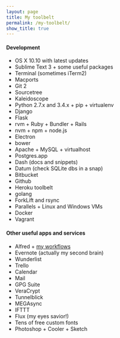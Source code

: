 ```yaml
---
layout: page
title: My toolbelt
permalink: /my-toolbelt/
show_title: true
---
```


#### Development

- OS X 10.10 with latest updates
- Sublime Text 3 + some useful packages
- Terminal (sometimes iTerm2)
- Macports
- Git 2
- Sourcetree
- Kaleidoscope
- Python 2.7.x and 3.4.x + pip + virtualenv
- Django
- Flask
- rvm + Ruby + Bundler + Rails
- nvm + npm + node.js
- Electron
- bower
- Apache + MySQL + virtualhost
- Postgres.app
- Dash (docs and snippets)
- Datum (check SQLite dbs in a snap)
- Bitbucket
- Github
- Heroku toolbelt
- golang
- ForkLift and rsync
- Parallels + Linux and Windows VMs
- Docker
- Vagrant

#### Other useful apps and services

- Alfred + [my workflows](https://github.com/pirafrank/OSX_utils)
- Evernote (actually my second brain)
- Wunderlist
- Trello
- Calendar
- Mail
- GPG Suite
- VeraCrypt
- Tunnelblick
- MEGAsync
- IFTTT
- Flux (my eyes savior!)
- Tens of free custom fonts
- Photoshop + Cooler + Sketch
